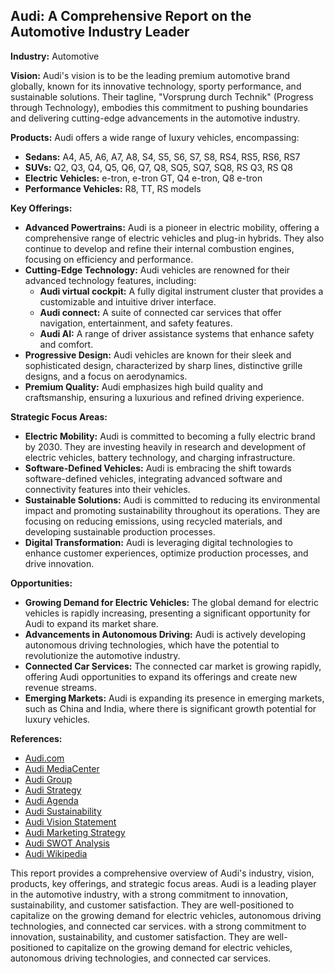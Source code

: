 ## Audi: A Comprehensive Report on the Automotive Industry Leader

**Industry:** Automotive

**Vision:** Audi's vision is to be the leading premium automotive brand globally, known for its innovative technology, sporty performance, and sustainable solutions. Their tagline, "Vorsprung durch Technik" (Progress through Technology), embodies this commitment to pushing boundaries and delivering cutting-edge advancements in the automotive industry.

**Products:** Audi offers a wide range of luxury vehicles, encompassing:

* **Sedans:** A4, A5, A6, A7, A8, S4, S5, S6, S7, S8, RS4, RS5, RS6, RS7
* **SUVs:** Q2, Q3, Q4, Q5, Q6, Q7, Q8, SQ5, SQ7, SQ8, RS Q3, RS Q8
* **Electric Vehicles:** e-tron, e-tron GT, Q4 e-tron, Q8 e-tron
* **Performance Vehicles:** R8, TT, RS models

**Key Offerings:**

* **Advanced Powertrains:** Audi is a pioneer in electric mobility, offering a comprehensive range of electric vehicles and plug-in hybrids. They also continue to develop and refine their internal combustion engines, focusing on efficiency and performance.
* **Cutting-Edge Technology:** Audi vehicles are renowned for their advanced technology features, including:
    * **Audi virtual cockpit:** A fully digital instrument cluster that provides a customizable and intuitive driver interface.
    * **Audi connect:** A suite of connected car services that offer navigation, entertainment, and safety features.
    * **Audi AI:** A range of driver assistance systems that enhance safety and comfort.
* **Progressive Design:** Audi vehicles are known for their sleek and sophisticated design, characterized by sharp lines, distinctive grille designs, and a focus on aerodynamics.
* **Premium Quality:** Audi emphasizes high build quality and craftsmanship, ensuring a luxurious and refined driving experience.

**Strategic Focus Areas:**

* **Electric Mobility:** Audi is committed to becoming a fully electric brand by 2030. They are investing heavily in research and development of electric vehicles, battery technology, and charging infrastructure.
* **Software-Defined Vehicles:** Audi is embracing the shift towards software-defined vehicles, integrating advanced software and connectivity features into their vehicles.
* **Sustainable Solutions:** Audi is committed to reducing its environmental impact and promoting sustainability throughout its operations. They are focusing on reducing emissions, using recycled materials, and developing sustainable production processes.
* **Digital Transformation:** Audi is leveraging digital technologies to enhance customer experiences, optimize production processes, and drive innovation.

**Opportunities:**

* **Growing Demand for Electric Vehicles:** The global demand for electric vehicles is rapidly increasing, presenting a significant opportunity for Audi to expand its market share.
* **Advancements in Autonomous Driving:** Audi is actively developing autonomous driving technologies, which have the potential to revolutionize the automotive industry.
* **Connected Car Services:** The connected car market is growing rapidly, offering Audi opportunities to expand its offerings and create new revenue streams.
* **Emerging Markets:** Audi is expanding its presence in emerging markets, such as China and India, where there is significant growth potential for luxury vehicles.

**References:**

* [Audi.com](https://www.audi.com/en/company.html)
* [Audi MediaCenter](https://www.audi-mediacenter.com/en/company-193)
* [Audi Group](https://www.audi-mediacenter.com/en/audi-group-213)
* [Audi Strategy](https://www.audi.com/en/company/strategy.html)
* [Audi Agenda](https://www.audi.com/en/company/strategy/audi-agenda/product-and-technology.html)
* [Audi Sustainability](https://www.audiusa.com/us/web/en/inside-audi/sustainability/corporate-sustainability.html)
* [Audi Vision Statement](https://www.audirochester.com/our-vision-and-mission.htm)
* [Audi Marketing Strategy](https://www.latterly.org/audi-marketing-strategy/)
* [Audi SWOT Analysis](https://www.marketing91.com/swot-analysis-of-audi/)
* [Audi Wikipedia](https://en.wikipedia.org/wiki/Audi)

This report provides a comprehensive overview of Audi's industry, vision, products, key offerings, and strategic focus areas. Audi is a leading player in the automotive industry, with a strong commitment to innovation, sustainability, and customer satisfaction. They are well-positioned to capitalize on the growing demand for electric vehicles, autonomous driving technologies, and connected car services.
 with a strong commitment to innovation, sustainability, and customer satisfaction. They are well-positioned to capitalize on the growing demand for electric vehicles, autonomous driving technologies, and connected car services.